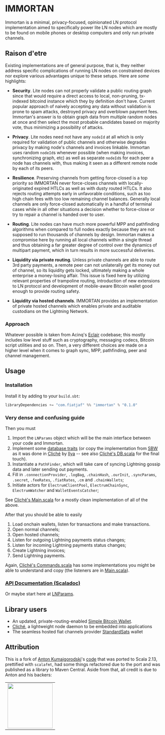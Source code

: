 # IMMORTAN

Immortan is a minimal, privacy-focused, opinionated LN protocol implementation aimed to specifically power lite LN nodes which are mostly to be found on mobile phones or desktop computers and only run private channels.

## Raison d'etre

Existing implementations are of general purpose, that is, they neither address specific complications of running LN nodes on constrained devices nor explore various advantages unique to these setups. Here are _some_ highlights:

- **Security**. Lite nodes can not properly validate a public routing graph since that would require a direct access to local, non-pruning, tx-indexed bitcoind instance which they by definition don't have. Current popular approach of naively accepting any data without validation is prone to spam attacks, destroyed privacy and overblown payment fees. Immortan's answer is to obtain graph data from multiple random nodes at once and then select the most probable candidates based on majority vote, thus minimizing a possibility of attacks.

- **Privacy**. Lite nodes need not have any `nodeId` at all which is only required for validation of public channels and otherwise degrades privacy by making node's channels and invoices linkable. Immortan uses random `nodeId`s whenever possible (when making invoices, synchronizing graph, etc) as well as separate `nodeId`s for each peer a node has channels with, thus making it seen as a different remote node by each of its peers.

- **Resilience**. Preserving channels from getting force-closed is a top priority so IMMORTAN never force-closes channels with locally-originated expired HTLCs as well as with dusty routed HTLCs. It also rejects routing attempts early in unfavorable conditions, such as too high chain fees with too low remaining channel balances. Generally local channels are only force-closed automatically in a handful of terminal cases while in all other situations a decision whether to force-close or try to repair a channel is handed over to user.

- **Routing**. Lite nodes can have much more powerful MPP and pathfinding algorithms when compared to full nodes exactly because they are not supposed to run thousands of channels by design. Immortan makes a compromise here by running all local channels within a single thread and thus obtaining a far greater degree of control over the dynamics of multipart payment, which in turn results in more successful deliveries.

- **Liquidity via private routing**. Unless private channels are able to route 3rd party payments, a remote peer can not unilaterally get its money out of channel, so its liquidity gets locked, ultimately making a whole enterprise a money-losing affair. This issue is fixed here by utilizing relevant properties of trampoline routing, introduction of new extensions to LN protocol and development of mobile-aware Bitcoin wallet good enough to provide routing safety.

- **Liquidity via hosted channels**. IMMORTAN provides an implementation of private hosted channels which enables private and auditable custodians on the Lightning Network.

### Approach

Whatever possible is taken from Acinq's [Eclair](https://github.com/ACINQ/eclair) codebase; this mostly includes low level stuff such as cryptography, messaging codecs, Bitcoin script utilities and so on. Then, a very different choices are made on a higher level when it comes to graph sync, MPP, pathfinding, peer and channel management.

## Usage

### Installation

Install it by adding to your `build.sbt`:

```sbt
libraryDependencies += "com.fiatjaf" %% "immortan" % "0.1.0"
```

### Very dense and confusing guide

Then you must
  1. Import the `LNParams` object which will be the main interface between your code and Immortan.
  2. Implement some [database traits](https://github.com/fiatjaf/IMMORTAN/blob/master/src/main/scala/immortan/sqlite/DBInterface.scala) (or copy the implementation from [SBW](https://github.com/btcontract/wallet) as it was done in [Cliché](https://github.com/fiatjaf/cliche/blob/b00cb3fdf62cd65854a14b005825dcab45df1002/src/main/scala/com/btcontract/wallet/sqlite/DBInterfaceSQLiteAndroidMisc.scala) by [Ilya](https://github.com/engenegr) -- see also [Cliché's DB.scala](https://github.com/fiatjaf/cliche/blob/b00cb3fdf62cd65854a14b005825dcab45df1002/src/main/scala/DB.scala) for the final touch).
  3. Instantiate a `PathFinder`, which will take care of syncing Lightning gossip data and later sending out payments.
  4. Fill in `.connectionProvider`, `.logBag`, `.chainHash`, `.ourInit`, `.syncParams`, `.secret`, `.feeRates`, `.fiatRates`, `.cm` and `.chainWallets`;
  5. Initiate actors for `ElectrumClientPool`, `ElectrumChainSync`, `ElectrumWatcher` and `WalletEventsCatcher`;

See [Cliché's Main.scala](https://github.com/fiatjaf/cliche/blob/b00cb3fdf62cd65854a14b005825dcab45df1002/src/main/scala/Main.scala) for a mostly clean implementation of all of the above.

After that you should be able to easily
  1. Load onchain wallets, listen for transactions and make transactions.
  2. Open normal channels;
  3. Open hosted channels;
  4. Listen for outgoing Lightning payments status changes;
  5. Listen for incoming Lightning payments status changes;
  6. Create Lightning invoices;
  7. Send Lightning payments.

Again, [Cliché's Commands.scala](https://github.com/fiatjaf/cliche/blob/b00cb3fdf62cd65854a14b005825dcab45df1002/src/main/scala/Commands.scala) has some implementations you might be able to understand and copy (the listeners are in [Main.scala](https://github.com/fiatjaf/cliche/blob/b00cb3fdf62cd65854a14b005825dcab45df1002/src/main/scala/Main.scala)).

### [API Documentation (Scaladoc)](https://fiatjaf.github.io/IMMORTAN/immortan/index.html)

Or maybe start here at [LNParams](https://fiatjaf.github.io/IMMORTAN/immortan/LNParams$.html).

## Library users

- An updated, private-routing-enabled [Simple Bitcoin Wallet](https://github.com/btcontract/wallet).
- [Cliché](https://github.com/fiatjaf/cliche), a lightweight node daemon to be embedded into applications
- The seamless hosted fiat channels provider [StandardSats](https://github.com/standardsats/wallet) wallet

## Attribution

This is a fork of [Anton Kumaigorodski](https://github.com/btcontract)'s [code](https://github.com/btcontract/immortan) that was ported to Scala 2.13, prettified with `scalafmt`, had some things refactored due to the port and was published as a library to Maven Central. Aside from that, all credit is due to Anton and his backers:

<table>
  <tbody>
    <tr>
      <td align="center" valign="middle">
        <a href="https://lnbig.com/" target="_blank">
          <img width="146px" src="https://i.imgur.com/W4A92Ym.png">
        </a>
      </td>
    </tr>
  </tbody>
</table>

